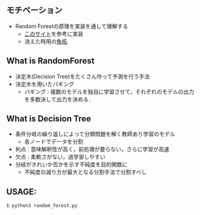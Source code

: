 ## モチベーション
- Random Forestの原理を実装を通して理解する
  - [このサイト](https://qiita.com/deaikei/items/52d84ccfedbfc3b222cb)を参考に実装
  - 消えた時用の[魚拓](http://web.archive.org/web/20170905205619/http://qiita.com:80/deaikei/items/52d84ccfedbfc3b222cb)

## What is RandomForest
- 決定木(Decision Tree)をたくさん作って予測を行う手法
- 決定木を用いたバギング
  - バギング : 複数のモデルを独自に学習させて，それぞれのモデルの出力を多数決して出力を決める．  

## What is Decision Tree
- 条件分岐の繰り返しによって分類問題を解く教師あり学習のモデル
  - 各ノードでデータを分割
- 利点 : 意味解釈性が高く，前処理が要らない，さらに学習が高速
- 欠点 : 柔軟さがない，過学習しやすい
- 分岐がきれいか否かを示す不純度を目的関数に
  - 不純度の減り方が最大となる分割手法で分割すべし

## USAGE:

```
$ python3 random_forest.py
```
